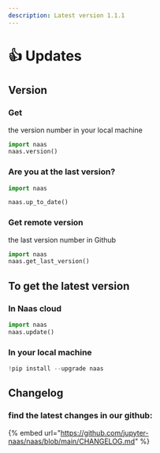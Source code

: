 ```yaml
---
description: Latest version 1.1.1
---
```


# 👍 Updates

## Version

### Get

the version number in your local machine

```python
import naas
naas.version()
```

### Are you at the last version?

```python
import naas

naas.up_to_date()
```

### Get remote version

the last version number in Github

```python
import naas
naas.get_last_version()
```

## To get the latest version 

### In Naas cloud

```python
import naas
naas.update()
```

### In your local machine

```python
!pip install --upgrade naas
```

## Changelog

### find the latest changes in our github:

{% embed url="https://github.com/jupyter-naas/naas/blob/main/CHANGELOG.md" %}




